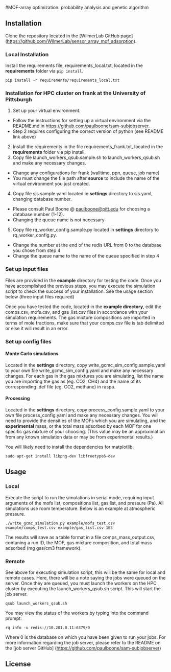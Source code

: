 #MOF-array optimization: probability analysis and genetic algorithm

Installation
-------------

Clone the repository located in the [WilmerLab GitHub page] (https://github.com/WilmerLab/sensor_array_mof_adsorption).

### Local Installation

Install the requirements file, requirements_local.txt, located in the **requirements** folder via ```pip install```.

```
pip install -r requirements/requirements_local.txt
```

### Installation for HPC cluster on frank at the University of Pittsburgh

1. Set up your virtual environment.
  * Follow the instructions for setting up a virtual environment via the README.md in <https://github.com/paulboone/sam-subjobserver>.
  * Step 2 requires configuring the correct version of python (see README link above)  
2. Install the requirements in the file requirements_frank.txt, located  in the **requirements** folder via pip install.
3. Copy file launch_workers_qsub.sample.sh to launch_workers_qsub.sh and make any necessary changes.
  * Change any configurations for frank (walltime, ppn, queue, job name)
  * You must change the file path after **source** to include the name of the virtual environment you just created.
4. Copy file sjs.sample.yaml located in **settings** directory to sjs.yaml, changing database number.
  * Please consult Paul Boone @ paulboone@pitt.edu for choosing a database number (1-12).
  * Changing the queue name is not necessary   
5. Copy file rq_worker_config.sample.py located in **settings** directory to rq_worker_config.py.
  * Change the number at the end of the redis URL from 0 to the database you chose from step 4
  * Change the queue name to the name of the queue specified in step 4

### Set up input files

Files are provided in the **example** directory for testing the code. Once you have accomplished the
previous steps, you may execute the simulation script to check the success of your installation. See
the usage section below (three input files required)

Once you have tested the code, located in the **example directory**, edit the comps.csv, mofs.csv, and gas_list.csv files in accordance
with your simulation requirements. The gas mixture compositions are imported in terms of mole fractions,
make sure that your comps.csv file is tab delimited or else it will result in an error.

### Set up config files  

#### Monte Carlo simulations  

Located in the **settings** directory, copy write_gcmc_sim_config.sample.yaml to your own file write_gcmc_sim_config.yaml
and make any necessary changes. For each gas in the gas mixtures you are simulating, list the name
you are importing the gas as (eg. CO2, CH4) and the name of its corresponding .def file (eg. CO2, methane) in raspa.

#### Processing

Located in the **settings** directory, copy process_config.sample.yaml to your own file process_config.yaml
and make any necessary changes. You will need to provide the densities of the MOFs which you are simulating,
and the **experimental** mass, or the total mass adsorbed by each MOF for one specific gas mixture of your choosing.
(This value may be an approximation from any known simulation data or may be from experimental results.)

You will likely need to install the dependencies for matplotlib.

```
sudo apt-get install libpng-dev libfreetype6-dev
```

Usage
--------
### Local

Execute the script to run the simulations in serial mode, requiring input arguments of the mofs list,
compositions list, gas list, and pressure (Pa). All simulations use room temperature. Below is an example at atmospheric pressure.

```
./write_gcmc_simulation.py example/mofs_test.csv example/comps_test.csv example/gas_list.csv 1E5
```
The results will save as a table format in a file comps_mass_output.csv, contaning a run ID, the MOF,
gas mixture composition, and total mass adsorbed (mg gas/cm3 framework).

### Remote

See above for executing simulation script, this will be the same for local and remote cases. Here,
there will be a note saying the jobs were queued on the server. Once they are queued, you must launch
the workers on the HPC cluster by executing the launch_workers_qsub.sh script. This will start the job server.

```
qsub launch_workers_qsub.sh
```
You may view the status of the workers by typing into the command prompt:

```
rq info -u redis://10.201.0.11:6379/0
```
Where 0 is the database on which you have been given to run your jobs. For more information regarding the
job server, please refer to the README on the [job server GitHub] (https://github.com/paulboone/sam-subjobserver)

License
--------
